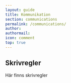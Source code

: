 ```yaml
---
layout: guide
title: Kommunikation
section: communications
permalink: /communications/
author: 
authormail: 
icon: comment
top: true
---
```


## Skrivregler

Här finns skrivregler
